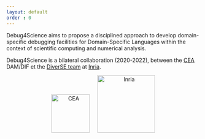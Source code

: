 ```yaml
---
layout: default
order : 0
---
```


Debug4Science aims to propose a disciplined approach to develop domain-specific debugging facilities for Domain-Specific Languages within the context of scientific computing and numerical analysis. 

Debug4Science is a bilateral collaboration (2020-2022), between the [CEA](http://www.cea.fr) DAM/DIF et the [DiverSE team](https://www.diverse-team.fr/) at [Inria](https://www.inria.fr).

<center>
<img src="{{ site.baseurl }}/img/cea.png" alt="CEA" style="width: 100px;"/>
&nbsp;&nbsp;&nbsp;
<img src="{{ site.baseurl }}/img/inria.png" alt="Inria" style="width: 150px;"/>
</center>
